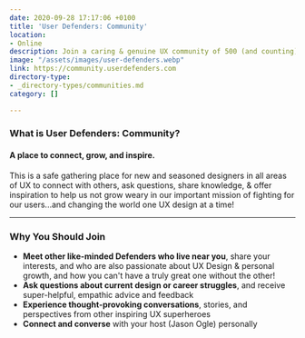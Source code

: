 ```yaml
---
date: 2020-09-28 17:17:06 +0100
title: 'User Defenders: Community'
location:
- Online
description: Join a caring & genuine UX community of 500 (and counting)
image: "/assets/images/user-defenders.webp"
link: https://community.userdefenders.com
directory-type:
- _directory-types/communities.md
category: []

---
```

### What is User Defenders: Community?

#### A place to connect, grow, and inspire.

This is a safe gathering place for new and seasoned designers in all areas of UX to connect with others, ask questions, share knowledge, & offer inspiration to help us not grow weary in our important mission of fighting for our users...and changing the world one UX design at a time!

***

### Why You Should Join

* **Meet other like-minded Defenders who live near you**, share your interests, and who are also passionate about UX Design & personal growth, and how you can't have a truly great one without the other!
* **Ask questions about current design or career struggles**, and receive super-helpful, empathic advice and feedback
* **Experience thought-provoking conversations**, stories, and perspectives from other inspiring UX superheroes
* **Connect and converse** with your host (Jason Ogle) personally